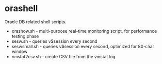 orashell
========
Oracle DB related shell scripts.

* orashow.sh - multi-purpose real-time monitoring script, for performance testing phase
* sesw.sh - queries v$session every second
* seswsmall.sh - queries v$session every second, optimized for 80-char window
* vmstat2csv.sh - create CSV file from the vmstat log
